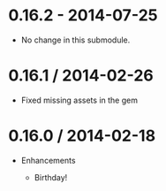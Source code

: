 # 0.16.2 - 2014-07-25

* No change in this submodule.

# 0.16.1 / 2014-02-26

* Fixed missing assets in the gem

# 0.16.0 / 2014-02-18

* Enhancements

  * Birthday!
